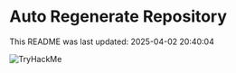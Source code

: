 # Auto Regenerate Repository

This README was last updated: 2025-04-02 20:40:04

 ![TryHackMe](https://tryhackme.com/badge/533634)